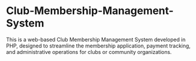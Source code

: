 # Club-Membership-Management-System
This is a web-based Club Membership Management System developed in PHP, designed to streamline the membership application, payment tracking, and administrative operations for clubs or community organizations.
